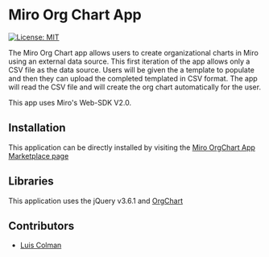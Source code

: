 # Miro Org Chart App

[![License: MIT](https://img.shields.io/badge/License-MIT-green.svg)](https://opensource.org/licenses/MIT)

The Miro Org Chart app allows users to create organizational charts in Miro using an external data source. This first iteration of the app allows only a CSV file as the data source. Users will be given the a template to populate and then they can upload the completed templated in CSV format. The app will read the CSV file and will create the org chart automatically for the user.

This app uses Miro's Web-SDK V2.0.

## Installation

This application can be directly installed by visiting the [Miro OrgChart App Marketplace page](https://miro.com/marketplace/miro-org-chart/)

## Libraries

This application uses the jQuery v3.6.1 and [OrgChart](https://github.com/dabeng/OrgChart)

## Contributors

- [Luis Colman](https://github.com/LuisSantosColman)
